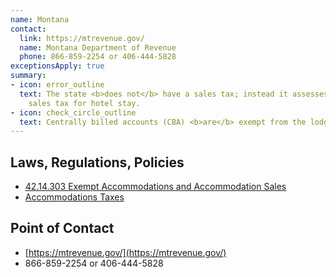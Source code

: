 ```yaml
---
name: Montana
contact:
  link: https://mtrevenue.gov/
  name: Montana Department of Revenue
  phone: 866-859-2254 or 406-444-5828
exceptionsApply: true
summary:
- icon: error_outline
  text: The state <b>does not</b> have a sales tax; instead it assesses a lodging
    sales tax for hotel stay.
- icon: check_circle_outline
  text: Centrally billed accounts (CBA) <b>are</b> exempt from the lodging sales tax.
---
```


## Laws, Regulations, Policies

* [42.14.303 Exempt Accommodations and Accommodation Sales](https://rules.mt.gov/gateway/ruleno.asp?RN=42.14.303)
* [Accommodations Taxes](https://leg.mt.gov/content/Publications/fiscal/leg_reference/Brochures/Accommodations-Taxes-2020_Final.pdf)

## Point of Contact
- [https://mtrevenue.gov/](https://mtrevenue.gov/)
- 866-859-2254 or 406-444-5828